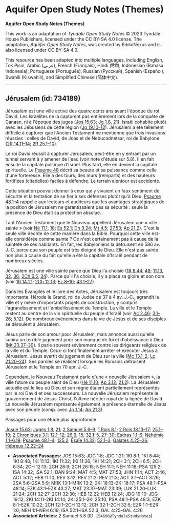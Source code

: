 # Aquifer Open Study Notes (Themes)

**Aquifer Open Study Notes (Themes)**

This work is an adaptation of *Tyndale Open Study Notes* © 2023 Tyndale House Publishers, licensed under the CC BY\-SA 4\.0 license. The adaptation, *Aquifer Open Study Notes*, was created by BiblioNexus and is also licensed under CC BY\-SA 4\.0\.

This resource has been adapted into multiple languages, including English, Tok Pisin, Arabic (عربي), French (Français), Hindi (हिंदी), Indonesian (Bahasa Indonesia), Portuguese (Português), Russian (Русский), Spanish (Español), Swahili (Kiswahili), and Simplified Chinese (简体中文).



--------------------------------

## Jérusalem (id: 734189)

Jérusalem est une ville active dès quatre cents ans avant l'époque du roi David. Les Israélites ne la capturent pas entièrement lors de la conquête de Canaan, ni à l'époque des juges ([Jos 15\.63](https://ref.ly/Josh15:63); [Jg 1\.8](https://ref.ly/Judg1:8), [21](https://ref.ly/Judg1:21)). Israël cohabite plutôt avec les Jébusiens de cette région ([Jg 19\.10–12](https://ref.ly/Judg19:10-Judg19:12)). Jérusalem a été tellement difficile à capturer que l'Ancien Testament ne mentionne que trois invasions réussies : celles de David, de Joas et de Nebucadnetsar, roi de Babylone ([2R 14\.11–14](https://ref.ly/2Kgs14:11-2Kgs14:14); [2R 25\.1–10](https://ref.ly/2Kgs25:1-2Kgs25:10)).

Le roi David réussit à capturer Jérusalem, peut\-être en y entrant par un tunnel servant à y amener de l'eau (voir note d'étude sur 5\.8). Il en fait ensuite la capitale politique d'Israël. Plus tard, elle en devient la capitale spirituelle. Le [Psaume 48](https://ref.ly/Ps48:1-Ps48:14) décrit sa beauté et sa puissance comme celle d'une forteresse. Elle a des tours, des murs (remparts) et des hauteurs fortifiées (citadelles) faciles à défendre. Le terrain alentour est accidenté. 

Cette situation pouvait donner à ceux qui y vivaient un faux sentiment de sécurité et la tentation de se fier à ses défenses plutôt qu'à Dieu. [Psaume 48\.1–4](https://ref.ly/Ps48:1-Ps48:3) rappelle aux lecteurs et auditeurs que les avantages stratégiques de la position de Jérusalem ne garantissaient pas sa sécurité : seule la présence de Dieu était sa protection absolue.

Tant l'Ancien Testament que le Nouveau appellent Jérusalem une « ville sainte » (voir [Né 11\.1](https://ref.ly/Neh11:1), [18](https://ref.ly/Neh11:18); [Es 52\.1](https://ref.ly/Isa52:1); [Dn 9\.24](https://ref.ly/Dan9:24); [Mt 4\.5](https://ref.ly/Matt4:5); [27\.53](https://ref.ly/Matt27:53); [Ap 21\.2](https://ref.ly/Rev21:2)). C'est la seule ville décrite de cette manière dans la Bible. Pourquoi cette ville est\-elle considérée comme sainte ? Ce n'est certainement pas à cause de la sainteté de ses habitants. En fait, les Babyloniens la détruisent en 586 av. J.‑C. parce que son peuple est très éloigné de Dieu. Elle n'est pas sainte non plus à cause du fait qu'elle a été la capitale d'Israël pendant de nombreux siècles. 

Jérusalem est une ville sainte parce que Dieu l'a choisie ([1R 8\.44](https://ref.ly/1Kgs8:44), [48](https://ref.ly/1Kgs8:48); [11\.13](https://ref.ly/1Kgs11:13), [32](https://ref.ly/1Kgs11:32), [36](https://ref.ly/1Kgs11:36); [2Ch 6\.5](https://ref.ly/2Chr6:5), [34](https://ref.ly/2Chr6:34)). Parce qu'il l'a choisie, il y a placé sa gloire et son nom (voir [1R 14\.21](https://ref.ly/1Kgs14:21); [2Ch 12\.13](https://ref.ly/2Chr12:13); [Ez 8–10](https://ref.ly/Ezek8:1-Ezek10:22); [43\.1–27](https://ref.ly/Ezek43:1-Ezek43:27)).

Dans les Évangiles et le livre des Actes, Jérusalem est toujours très importante. Hérode le Grand, roi de Judée de 37 à 4 av. J.‑C., agrandit la ville et y mène d'importants projets de construction, y compris l'agrandissement et l'embellissement du Temple. La ville et le Temple restent au centre de la vie spirituelle du peuple d'Israël (voir [Ac 2\.46](https://ref.ly/Acts2:46); [3\.1–26](https://ref.ly/Acts3:1-Acts3:26); [5\.12](https://ref.ly/Acts5:12)). De nombreux événements dans la vie de Jésus et de ses disciples se déroulent à Jérusalem.

Jésus parle de son amour pour Jérusalem, mais annonce aussi qu'elle subira un terrible jugement pour son manque de foi et d'obéissance à Dieu ([Mt 23\.37–39](https://ref.ly/Matt23:37-Matt23:39)). Il parle souvent sévèrement contre les dirigeants religieux de la ville et du Temple. Ceux\-ci font finalement arrêter et exécuter Jésus à Jérusalem. Jésus avertit du jugement de Dieu sur la ville ([Mc 13\.1–2](https://ref.ly/Mark13:1-Mark13:2); [Lc 21\.20–24](https://ref.ly/Luke21:20-Luke21:24)). Ses paroles se réalisent lorsque les Romains détruisent Jérusalem et le Temple en 70 apr. J.‑C.

Cependant, le Nouveau Testament parle d'une « nouvelle Jérusalem », la ville future du peuple saint de Dieu ([Hé 11\.10](https://ref.ly/Heb11:10); [Ap 3\.12](https://ref.ly/Rev3:12); [21\.2](https://ref.ly/Rev21:2)). La Jérusalem actuelle est le lieu où Dieu et son règne étaient partiellement représentés par le roi David et ses successeurs. La nouvelle Jérusalem représente le gouvernement de Jésus\-Christ, l'ultime héritier royal de la lignée de David. La nouvelle Jérusalem représente également la présence éternelle de Jésus avec son peuple (comp. avec [Jn 1\.14](https://ref.ly/John1:14); [Ap 21\.3](https://ref.ly/Rev21:3)).

Passages pour une étude plus approfondie

[Josué 15\.63](https://ref.ly/Josh15:63); [Juges 1\.8](https://ref.ly/Judg1:8), [21](https://ref.ly/Judg1:21); [2 Samuel 5\.6–9](https://ref.ly/2Sam5:6-2Sam5:9); [1 Rois 8\.1](https://ref.ly/1Kgs8:1); [2 Rois 18\.13–17](https://ref.ly/2Kgs18:13-2Kgs18:17); [25\.1–10](https://ref.ly/2Kgs25:1-2Kgs25:10); [2 Chroniques 3\.1](https://ref.ly/2Chr3:1); [12\.1–12](https://ref.ly/2Chr12:1-2Chr12:12); [26\.9](https://ref.ly/2Chr26:9), [15](https://ref.ly/2Chr26:15); [32\.1–5](https://ref.ly/2Chr32:1-2Chr32:5), [27–30](https://ref.ly/2Chr32:27-2Chr32:30); [Esdras 1\.1–6](https://ref.ly/Ezra1:1-Ezra1:6); [Néhémie 1\.1–6\.19](https://ref.ly/Neh1:1-Neh6:19); [Psaume 48\.1–4](https://ref.ly/Ps48:1-Ps48:3); [125\.2](https://ref.ly/Ps125:2); [Ésaïe 14\.32](https://ref.ly/Isa14:32); [52\.1–3](https://ref.ly/Isa52:1-Isa52:3); [Galates 4\.25–26](https://ref.ly/Gal4:25-Gal4:26); [Hébreux 12\.22–24](https://ref.ly/Heb12:22-Heb12:24)

* **Associated Passages:** JOS 15:63; JDG 1:8; JDG 1:21; 1KI 8:1; 1KI 8:44; 1KI 8:48; 1KI 11:13; 1KI 11:32; 1KI 11:36; 1KI 14:21; 2CH 3:1; 2CH 6:5; 2CH 6:34; 2CH 12:13; 2CH 26:9; 2CH 26:15; NEH 11:1; NEH 11:18; PSA 125:2; ISA 14:32; ISA 52:1; DAN 9:24; MAT 4:5; MAT 27:53; JHN 1:14; ACT 2:46; ACT 5:12; HEB 11:10; REV 3:12; REV 21:2; REV 21:3; ACT 3:1–ACT 3:26; 2SA 5:6–2SA 5:9; MRK 13:1–MRK 13:2; 2KI 18:13–2KI 18:17; PSA 48:1–PSA 48:14; EZK 43:1–EZK 43:27; MAT 23:37–MAT 23:39; LUK 21:20–LUK 21:24; 2CH 32:27–2CH 32:30; HEB 12:22–HEB 12:24; JDG 19:10–JDG 19:12; 2KI 14:11–2KI 14:14; 2KI 25:1–2KI 25:10; PSA 48:1–PSA 48:3; EZK 8:1–EZK 10:22; 2CH 12:1–2CH 12:12; 2CH 32:1–2CH 32:5; EZR 1:1–EZR 1:6; NEH 1:1–NEH 6:19; ISA 52:1–ISA 52:3; GAL 4:25–GAL 4:26
* **Associated Articles:** 2 Samuel 5.8 (ID: `154666@TyndaleStudyNotes`)


